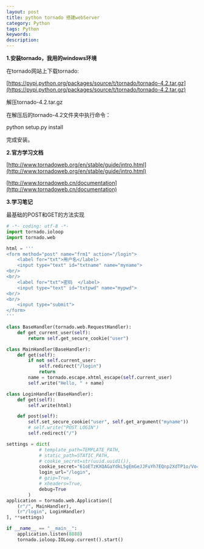 ```yaml
---
layout: post
title: python tornado 搭建webServer
category: Python
tags: Python
keywords: 
description: 
---
```


**1.安装tornado，我用的windows环境**

在tornado网站上下载tornado: 

[https://pypi.python.org/packages/source/t/tornado/tornado-4.2.tar.gz](https://pypi.python.org/packages/source/t/tornado/tornado-4.2.tar.gz)

解压tornado-4.2.tar.gz

在解压后的tornado-4.2文件夹中执行命令：

python setup.py install

完成安装。

**2.官方学习文档**

[http://www.tornadoweb.org/en/stable/guide/intro.html](http://www.tornadoweb.org/en/stable/guide/intro.html)

[http://www.tornadoweb.cn/documentation](http://www.tornadoweb.cn/documentation)

**3.学习笔记**

最基础的POST和GET的方法实现

```python
# -*- coding: utf-8 -*-
import tornado.ioloop
import tornado.web

html = '''
<form method="post" name="frm1" action="/login">
    <label for="txt">用户名</label>
    <input type="text" id="txtname" name="myname">
<br/>
<br/>
	<label for="txt">密码  </label>
    <input type="text" id="txtpwd" name="mypwd">
<br/>
<br/>
    <input type="submit">
</form>
'''

class BaseHandler(tornado.web.RequestHandler):
    def get_current_user(self):
        return self.get_secure_cookie("user")

class MainHandler(BaseHandler):
    def get(self):
    	if not self.current_user:
            self.redirect("/login")
            return
        name = tornado.escape.xhtml_escape(self.current_user)
        self.write("Hello, " + name)

class LoginHandler(BaseHandler):
    def get(self):
        self.write(html)

    def post(self):
    	self.set_secure_cookie("user", self.get_argument("myname"))
        # self.write("POST LOGIN")
        self.redirect("/")

settings = dict(
            # template_path=TEMPLATE_PATH,
            # static_path=STATIC_PATH,
            # cookie_secret=str(uuid.uuid1()),
            cookie_secret="61oETzKXQAGaYdkL5gEmGeJJFuYh7EQnp2XdTP1o/Vo=",
            login_url="/login",
            # gzip=True,
            # xheaders=True,
            debug=True
        )
application = tornado.web.Application([
    (r"/", MainHandler),
    (r"/login", LoginHandler)
], **settings)

if __name__ == "__main__":
    application.listen(8888)
    tornado.ioloop.IOLoop.current().start()
```